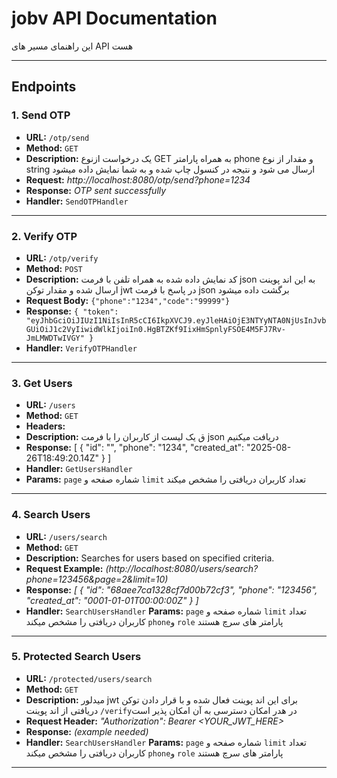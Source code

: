 # jobv API Documentation

این راهنمای مسیر های API هست

---

## Endpoints

### 1. Send OTP

- **URL:** `/otp/send`
- **Method:** `GET`
- **Description:** یک درخواست ازنوع GET به همراه پارامتر phone و مقدار از نوع string ارسال می شود و نتیجه در کنسول چاپ شده و به شما نمایش داده میشود
- **Request:** *http://localhost:8080/otp/send?phone=1234*
- **Response:** *OTP sent successfully*
- **Handler:** `SendOTPHandler`

---

### 2. Verify OTP

- **URL:** `/otp/verify`
- **Method:** `POST`
- **Description:** کد نمایش داده شده به همراه تلفن با فرمت json به این اند پوینت ارسال شده و مقدار توکن jwt در پاسخ با فرمت json برگشت داده میشود
- **Request Body:** `{"phone":"1234","code":"99999"}`
- **Response:** `{
    "token": "eyJhbGciOiJIUzI1NiIsInR5cCI6IkpXVCJ9.eyJleHAiOjE3NTYyNTA0NjUsInJvbGUiOiJ1c2VyIiwidWlkIjoiIn0.HgBTZKf9IixHmSpnlyFSOE4M5FJ7Rv-JmLMWDTwIVGY"
}`
- **Handler:** `VerifyOTPHandler`

---

### 3. Get Users

- **URL:** `/users`
- **Method:** `GET`
- **Headers:** 
- **Description:** ق یک لیست از کاربران را با فرمت json دریافت میکنیم
- **Response:** [
    {
        "id": "",
        "phone": "1234",
        "created_at": "2025-08-26T18:49:20.14Z"
    }
]
- **Handler:** `GetUsersHandler`
- **Params:** `page` شماره صفحه و `limit` تعداد کاربران دریافتی را مشخص میکند

---

### 4. Search Users

- **URL:** `/users/search`
- **Method:** `GET`
- **Description:** Searches for users based on specified criteria.
- **Request Example:** *(http://localhost:8080/users/search?phone=123456&page=2&limit=10)*
- **Response:** *[
    {
        "id": "68aee7ca1328cf7d00b72cf3",
        "phone": "123456",
        "created_at": "0001-01-01T00:00:00Z"
    }
]*
- **Handler:** `SearchUsersHandler`
 **Params:** `page` شماره صفحه و `limit` تعداد کاربران دریافتی را مشخص میکند `phone`و `role` پارامتر های سرچ هستند
---

### 5. Protected Search Users

- **URL:** `/protected/users/search`
- **Method:** `GET`
- **Description:** میدلور jwt برای این اند پوینت فعال شده و با قرار دادن توکن دریافتی از اند پوینت `/verify`در هدر امکان دسترسی به آن امکان پذیر است
- **Request Header:** *"Authorization":  Bearer <YOUR_JWT_HERE>*
- **Response:** *(example needed)*
- **Handler:** `SearchUsersHandler`
 **Params:** `page` شماره صفحه و `limit` تعداد کاربران دریافتی را مشخص میکند `phone`و `role` پارامتر های سرچ هستند
---
